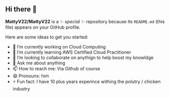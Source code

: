 ## Hi there 👋


**MattyV22/MattyV22** is a ✨ _special_ ✨ repository because its `README.md` (this file) appears on your GitHub profile.

Here are some ideas to get you started:

- 🔭 I’m currently working on Cloud Computing
- 🌱 I’m currently learning AWS Certified Cloud Practitioner
- 👯 I’m looking to collaborate on anythign to help boost my knowldge
- 💬 Ask me about anything
- 📫 How to reach me: Via Github of course
- 😄 Pronouns: him
- ⚡ Fun fact: I have 10 plus years experince withing the polutry / chicken industry

